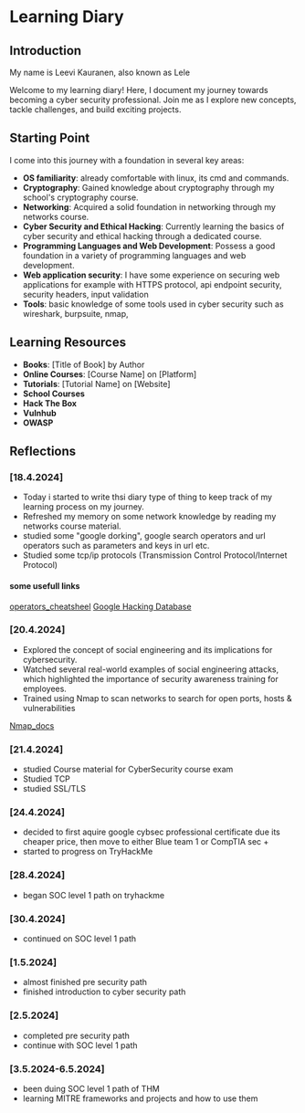 # Learning Diary

## Introduction

My name is Leevi Kauranen, also known as Lele

Welcome to my learning diary! Here, I document my journey towards becoming a cyber security professional. Join me as I explore new concepts, tackle challenges, and build exciting projects.

## Starting Point

I come into this journey with a foundation in several key areas:

- **OS familiarity**: already comfortable with linux, its cmd and commands.
- **Cryptography**: Gained knowledge about cryptography through my school's cryptography course.
- **Networking**: Acquired a solid foundation in networking through my networks course.
- **Cyber Security and Ethical Hacking**: Currently learning the basics of cyber security and ethical hacking through a dedicated course.
- **Programming Languages and Web Development**: Possess a good foundation in a variety of programming languages and web development.
- **Web application security**: I have some experience on securing web applications for example with HTTPS protocol, api endpoint security, security headers, input validation
- **Tools**: basic knowledge of some tools used in cyber security such as wireshark, burpsuite, nmap,

## Learning Resources

- **Books**: [Title of Book] by Author
- **Online Courses**: [Course Name] on [Platform]
- **Tutorials**: [Tutorial Name] on [Website]
- **School Courses**
- **Hack The Box**
- **Vulnhub**
- **OWASP**

## Reflections

### [18.4.2024]

- Today i started to write thsi diary type of thing to keep track of my learning process on my journey.
- Refreshed my memory on some network knowledge by reading my networks course material.
- studied some "google dorking", google search operators and url operators such as parameters and keys in url etc.
- Studied some tcp/ip protocols (Transmission Control Protocol/Internet Protocol)

#### some usefull links

[operators_cheatsheel](https://docs.google.com/document/d/12-FWvfGdz4MMOOCFl_4TFeMqPzZqomwYH5ivP1Gkyno/preview?hgd=1&pli=1)
[Google Hacking Database](https://www.exploit-db.com/)

### [20.4.2024]

- Explored the concept of social engineering and its implications for cybersecurity.
- Watched several real-world examples of social engineering attacks, which highlighted the importance of security awareness training for employees.
- Trained using Nmap to scan networks to search for open ports, hosts & vulnerabilities

[Nmap_docs](https://nmap.org/book/man-briefoptions.html)

### [21.4.2024]

- studied Course material for CyberSecurity course exam
- Studied TCP
- studied SSL/TLS

### [24.4.2024]

- decided to first aquire google cybsec professional certificate due its cheaper price, then move to either Blue team 1 or CompTIA sec +
- started to progress on TryHackMe

### [28.4.2024]

- began SOC level 1 path on tryhackme

### [30.4.2024]

- continued on SOC level 1 path

### [1.5.2024]

- almost finished pre security path
- finished introduction to cyber security path

### [2.5.2024]

- completed pre security path
- continue with SOC level 1 path

### [3.5.2024-6.5.2024]

- been duing SOC level 1 path of THM
- learning MITRE frameworks and projects and how to use them
